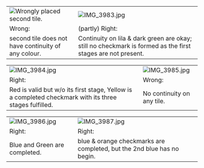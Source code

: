 
|   |   |
|---|---|
|![Wrongly placed second tile.](https://lh5.googleusercontent.com/EM5rCuUDJQF7NRFuC_M67o7CxJeQQpTsdTFhiknAeW58jfnm0U8iI9tsyYXofMFSh6nz6X3UKWBpXl_QhlcH8_1KYQU9gFgHQPwFeLbgcD2ZzqaP1Xeh9MLnMM3ZvielTYB9PnrISJn8vwU0gVJiSg)|![IMG_3983.jpg](https://lh6.googleusercontent.com/sJYywqYVZNwd5kxvQGe-bK1SRwfuNRZyZ8EODVrDw1veliZ05dvyzuHhQoLR8Ur-cA8xUG26i7TyavyzUeNzOef0ieupbeDq4dbCKE9_DzlxIJih0Hn9eEjEgFkBcaSuDqZ9H8tCcFXD9zFr8d8uTA)|
|Wrong:|(partly) Right:|
|second tile does not have continuity of any colour.|Continuity on lila & dark green are okay; still no checkmark is formed as the first stages are not present.|

|   |   |
|---|---|
|![IMG_3984.jpg](https://lh3.googleusercontent.com/qWmhAkqwR8KTTAQyqikjhYGBKEmC7ubyc-P73dYetO2LvKJskMJjg_XPFz6HcInsvPZYp1uVaoVuB1OnQk3yhugOYznHSkKfMil8epl_jLjt3NJC3eFyjbNYZ145tdUpH-ftoZwxOvNlHcI4LemZ_w)|![IMG_3985.jpg](https://lh3.googleusercontent.com/M63SdeOE9s3iWBeJkGX_AxXQfQIDKFxF04yWiMI_0hWxkiHq-gGul625kK9Dnp9ckBriR3plqpnCGlf0t5XEeUxnw_3yTTWCHzPZINX_UwbYDET0Uz1mQyMYabAwIiwshH-z-A7KUG5mTAh5BZVu_g)|
|Right:|Wrong:|
|Red is valid but w/o its first stage, Yellow is a completed checkmark with its three stages fulfilled.|No continuity on any tile.|

|   |   |
|---|---|
|![IMG_3986.jpg](https://lh4.googleusercontent.com/ghBSX0iXnRcpbbrZyt5dR7Et-siPKvVY5Uz8CGgc-ITlgYpa7E1jzGErvLMUOBkv21hNy6wvQIJGWWZEHL55d6m3UdiIonTM3muEyRyv4_z-gWB_7mTjH7hdm7fTQzUJBgjNo8xTme7KsHjbsSnx7Q)|![IMG_3987.jpg](https://lh4.googleusercontent.com/WRSq5gt6cFQYVIcwDOHRybtUFlEiEA7_KpoGFy2pVLyN0Aixu4H3gIBGmo40XsViKSHBnFkFl-h6NTTHqUKgq1Mz7vawCPmkaCOyf_QHh8QI0ByFL5h4Dhr_Ac1jyIUwhTc9cm1wIi0c4YwNzbgYrg)|
|Right:|Right:|
|Blue and Green are completed.|blue & orange checkmarks are completed, but the 2nd blue has no begin.|

